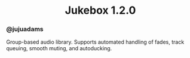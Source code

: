 <h1 align="center">Jukebox 1.2.0</h1>

### @jujuadams

Group-based audio library. Supports automated handling of fades, track queuing, smooth muting, and autoducking.